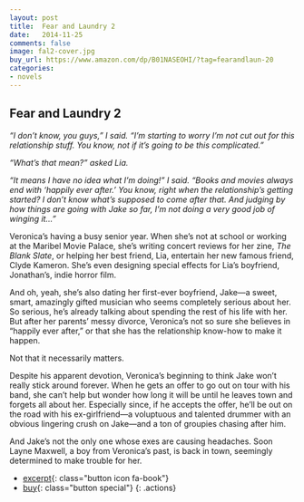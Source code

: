 ```yaml
---
layout: post
title:  Fear and Laundry 2
date:   2014-11-25
comments: false
image: fal2-cover.jpg
buy_url: https://www.amazon.com/dp/B01NASEOHI/?tag=fearandlaun-20
categories:
- novels
---
```


## Fear and Laundry 2

*“I don’t know, you guys,” I said. “I’m starting to worry I’m not cut out for this relationship stuff. You know, not if it’s going to be this complicated.”*

*“What’s that mean?” asked Lia.*

*“It means I have no idea what I’m doing!” I said. “Books and movies always end with ‘happily ever after.’ You know, right when the relationship’s getting started? I don’t know what’s supposed to come after that. And judging by how things are going with Jake so far, I’m not doing a very good job of winging it…”*

Veronica’s having a busy senior year. When she’s not at school or working at the Maribel Movie Palace, she’s writing concert reviews for her zine, *The Blank Slate*, or helping her best friend, Lia, entertain her new famous friend, Clyde Kameron. She’s even designing special effects for Lia’s boyfriend, Jonathan’s, indie horror film.

And oh, yeah, she’s also dating her first-ever boyfriend, Jake—a sweet, smart, amazingly gifted musician who seems completely serious about her. So serious, he’s already talking about spending the rest of his life with her. But after her parents’ messy divorce, Veronica’s not so sure she believes in “happily ever after,” or that she has the relationship know-how to make it happen.

Not that it necessarily matters.

Despite his apparent devotion, Veronica’s beginning to think Jake won’t really stick around forever. When he gets an offer to go out on tour with his band, she can’t help but wonder how long it will be until he leaves town and forgets all about her. Especially since, if he accepts the offer, he’ll be out on the road with his ex-girlfriend—a voluptuous and talented drummer with an obvious lingering crush on Jake—and a ton of groupies chasing after him.

And Jake’s not the only one whose exes are causing headaches. Soon Layne Maxwell, a boy from Veronica’s past, is back in town, seemingly determined to make trouble for her.

- [excerpt][excerpt]{: class="button icon fa-book"}
- [buy][buy]{: class="button special"}
{: .actions}

[excerpt]:/novels/fear-and-laundry-2/excerpt/
[buy]:https://www.amazon.com/dp/B00Q6TNH9A/?tag=fearandlaun-20
